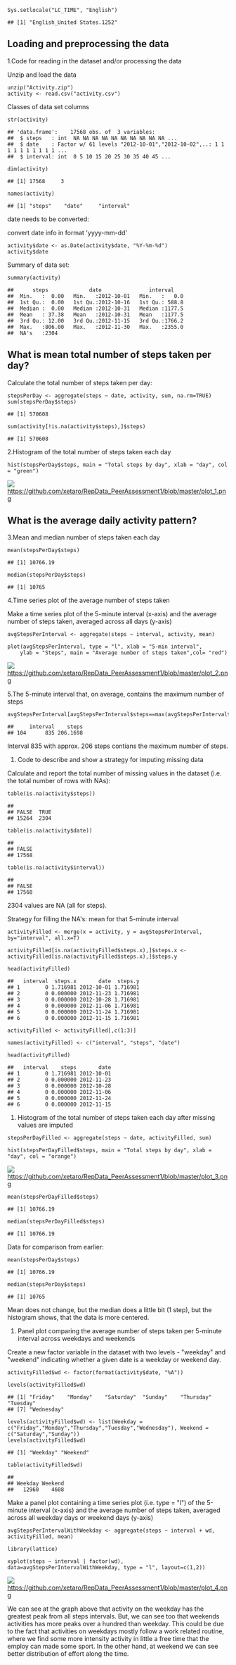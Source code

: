     Sys.setlocale("LC_TIME", "English")

    ## [1] "English_United States.1252"
## Loading and preprocessing the data

1.Code for reading in the dataset and/or processing the data

Unzip and load the data

    unzip("Activity.zip")
    activity <- read.csv("activity.csv")

Classes of data set columns

    str(activity)

    ## 'data.frame':    17568 obs. of  3 variables:
    ##  $ steps   : int  NA NA NA NA NA NA NA NA NA NA ...
    ##  $ date    : Factor w/ 61 levels "2012-10-01","2012-10-02",..: 1 1 1 1 1 1 1 1 1 1 ...
    ##  $ interval: int  0 5 10 15 20 25 30 35 40 45 ...

    dim(activity)

    ## [1] 17568     3

    names(activity)

    ## [1] "steps"    "date"     "interval"

date needs to be converted:

convert date info in format 'yyyy-mm-dd'

    activity$date <- as.Date(activity$date, "%Y-%m-%d")
    activity$date

Summary of data set:

    summary(activity)

    ##      steps             date               interval     
    ##  Min.   :  0.00   Min.   :2012-10-01   Min.   :   0.0  
    ##  1st Qu.:  0.00   1st Qu.:2012-10-16   1st Qu.: 588.8  
    ##  Median :  0.00   Median :2012-10-31   Median :1177.5  
    ##  Mean   : 37.38   Mean   :2012-10-31   Mean   :1177.5  
    ##  3rd Qu.: 12.00   3rd Qu.:2012-11-15   3rd Qu.:1766.2  
    ##  Max.   :806.00   Max.   :2012-11-30   Max.   :2355.0  
    ##  NA's   :2304
    
## What is mean total number of steps taken per day?

Calculate the total number of steps taken per day:

    stepsPerDay <- aggregate(steps ~ date, activity, sum, na.rm=TRUE)
    sum(stepsPerDay$steps)

    ## [1] 570608

    sum(activity[!is.na(activity$steps),]$steps)

    ## [1] 570608

2.Histogram of the total number of steps taken each day

    hist(stepsPerDay$steps, main = "Total steps by day", xlab = "day", col = "green")

![](PA1_template_md_file__files/figure-markdown_strict/unnamed-chunk-7-1.png)
<https://github.com/xetaro/RepData_PeerAssessment1/blob/master/plot_1.png>

## What is the average daily activity pattern?

3.Mean and median number of steps taken each day

    mean(stepsPerDay$steps)

    ## [1] 10766.19

    median(stepsPerDay$steps)

    ## [1] 10765

4.Time series plot of the average number of steps taken

Make a time series plot of the 5-minute interval (x-axis) and the
average number of steps taken, averaged across all days (y-axis)

    avgStepsPerInterval <- aggregate(steps ~ interval, activity, mean)

    plot(avgStepsPerInterval, type = "l", xlab = "5-min interval", 
        ylab = "Steps", main = "Average number of steps taken",col= "red")

![](PA1_template_md_file__files/figure-markdown_strict/unnamed-chunk-9-1.png)
<https://github.com/xetaro/RepData_PeerAssessment1/blob/master/plot_2.png>

5.The 5-minute interval that, on average, contains the maximum number of
steps

    avgStepsPerInterval[avgStepsPerInterval$steps==max(avgStepsPerInterval$steps),]

    ##     interval    steps
    ## 104      835 206.1698

Interval 835 with approx. 206 steps contians the maximum number of
steps.

1.  Code to describe and show a strategy for imputing missing data

Calculate and report the total number of missing values in the dataset
(i.e. the total number of rows with NAs):

    table(is.na(activity$steps))

    ## 
    ## FALSE  TRUE 
    ## 15264  2304

    table(is.na(activity$date))

    ## 
    ## FALSE 
    ## 17568

    table(is.na(activity$interval))

    ## 
    ## FALSE 
    ## 17568

2304 values are NA (all for steps).

Strategy for filling the NA's: mean for that 5-minute interval

    activityFilled <- merge(x = activity, y = avgStepsPerInterval, by="interval", all.x=T)

    activityFilled[is.na(activityFilled$steps.x),]$steps.x <-activityFilled[is.na(activityFilled$steps.x),]$steps.y 

    head(activityFilled)

    ##   interval  steps.x       date  steps.y
    ## 1        0 1.716981 2012-10-01 1.716981
    ## 2        0 0.000000 2012-11-23 1.716981
    ## 3        0 0.000000 2012-10-28 1.716981
    ## 4        0 0.000000 2012-11-06 1.716981
    ## 5        0 0.000000 2012-11-24 1.716981
    ## 6        0 0.000000 2012-11-15 1.716981

    activityFilled <- activityFilled[,c(1:3)]

    names(activityFilled) <- c("interval", "steps", "date")

    head(activityFilled)

    ##   interval    steps       date
    ## 1        0 1.716981 2012-10-01
    ## 2        0 0.000000 2012-11-23
    ## 3        0 0.000000 2012-10-28
    ## 4        0 0.000000 2012-11-06
    ## 5        0 0.000000 2012-11-24
    ## 6        0 0.000000 2012-11-15

1.  Histogram of the total number of steps taken each day after missing
    values are imputed

<!-- -->

    stepsPerDayFilled <- aggregate(steps ~ date, activityFilled, sum)

    hist(stepsPerDayFilled$steps, main = "Total steps by day", xlab = "day", col = "orange")

![](PA1_template_md_file__files/figure-markdown_strict/unnamed-chunk-14-1.png)
<https://github.com/xetaro/RepData_PeerAssessment1/blob/master/plot_3.png>

    mean(stepsPerDayFilled$steps)

    ## [1] 10766.19

    median(stepsPerDayFilled$steps)

    ## [1] 10766.19

Data for comparison from earlier:

    mean(stepsPerDay$steps)

    ## [1] 10766.19

    median(stepsPerDay$steps)

    ## [1] 10765

Mean does not change, but the median does a little bit (1 step), but the
histogram shows, that the data is more centered.

1.  Panel plot comparing the average number of steps taken per 5-minute
    interval across weekdays and weekends

Create a new factor variable in the dataset with two levels - "weekday"
and "weekend" indicating whether a given date is a weekday or weekend
day.

    activityFilled$wd <- factor(format(activity$date, "%A"))

    levels(activityFilled$wd)

    ## [1] "Friday"    "Monday"    "Saturday"  "Sunday"    "Thursday"  "Tuesday"  
    ## [7] "Wednesday"

    levels(activityFilled$wd) <- list(Weekday = c("Friday","Monday","Thursday","Tuesday","Wednesday"), Weekend = c("Saturday","Sunday"))
    levels(activityFilled$wd)

    ## [1] "Weekday" "Weekend"

    table(activityFilled$wd)

    ## 
    ## Weekday Weekend 
    ##   12960    4608

Make a panel plot containing a time series plot (i.e. type = "l") of the
5-minute interval (x-axis) and the average number of steps taken,
averaged across all weekday days or weekend days (y-axis)

    avgStepsPerIntervalWithWeekday <- aggregate(steps ~ interval + wd, activityFilled, mean)

    library(lattice)

    xyplot(steps ~ interval | factor(wd), data=avgStepsPerIntervalWithWeekday, type = "l", layout=c(1,2))

![](PA1_template_md_file__files/figure-markdown_strict/unnamed-chunk-18-1.png)
<https://github.com/xetaro/RepData_PeerAssessment1/blob/master/plot_4.png>

We can see at the graph above that activity on the weekday has the
greatest peak from all steps intervals. But, we can see too that
weekends activities has more peaks over a hundred than weekday. This
could be due to the fact that activities on weekdays mostly follow a
work related routine, where we find some more intensity activity in
little a free time that the employ can made some sport. In the other
hand, at weekend we can see better distribution of effort along the
time.
